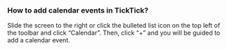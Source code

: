 ### How to add calendar events in TickTick?
Slide the screen to the right or click the bulleted list icon on the top left of the toolbar and click “Calendar”. Then, click “+” and you will be guided to add a calendar event.
